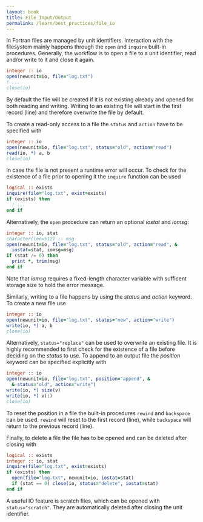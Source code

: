 ```yaml
---
layout: book
title: File Input/Output
permalink: /learn/best_practices/file_io
---
```


In Fortran files are managed by unit identifiers. Interaction with the filesystem
mainly happens through the ``open`` and ``inquire`` built-in procedures.
Generally, the workflow is to open a file to a unit identifier, read and/or write
to it and close it again.

```fortran
integer :: io
open(newunit=io, file="log.txt")
! ...
close(io)
```

By default the file will be created if it is not existing already and opened for
both reading and writing. Writing to an existing file will start in the first
record (line) and therefore overwrite the file by default.

To create a read-only access to a file the ``status`` and ``action`` have to be
specified with

```fortran
integer :: io
open(newunit=io, file="log.txt", status="old", action="read")
read(io, *) a, b
close(io)
```

In case the file is not present a runtime error will occur. To check for the existence
of a file prior to opening it the ``inquire`` function can be used

```fortran
logical :: exists
inquire(file="log.txt", exist=exists)
if (exists) then
  ! ...
end if
```

Alternatively, the ``open`` procedure can return an optional *iostat* and *iomsg*:

```fortran
integer :: io, stat
character(len=512) :: msg
open(newunit=io, file="log.txt", status="old", action="read", &
  iostat=stat, iomsg=msg)
if (stat /= 0) then
  print *, trim(msg)
end if
```

Note that *iomsg* requires a fixed-length character variable with sufficent storage
size to hold the error message.

Similarly, writing to a file happens by using the *status* and *action* keyword.
To create a new file use

```fortran
integer :: io
open(newunit=io, file="log.txt", status="new", action="write")
write(io, *) a, b
close(io)
```

Alternatively, ``status="replace"`` can be used to overwrite an existing file.
It is highly recommended to first check for the existence of a file before deciding
on the *status* to use.
To append to an output file the *position* keyword can be specified explicitly with

```fortran
integer :: io
open(newunit=io, file="log.txt", position="append", &
  & status="old", action="write")
write(io, *) size(v)
write(io, *) v(:)
close(io)
```

To reset the position in a file the built-in procedures ``rewind`` and ``backspace``
can be used. ``rewind`` will reset to the first record (line), while ``backspace`` will
return to the previous record (line).

Finally, to delete a file the file has to be opened and can be deleted after closing
with

```fortran
logical :: exists
integer :: io, stat
inquire(file="log.txt", exist=exists)
if (exists) then
  open(file="log.txt", newunit=io, iostat=stat)
  if (stat == 0) close(io, status="delete", iostat=stat)
end if
```

A useful IO feature is scratch files, which can be opened with ``status="scratch"``.
They are automatically deleted after closing the unit identifier.
